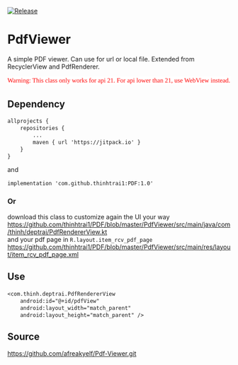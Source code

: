 [![Release](https://jitpack.io/v/thinhtrai1/PDF.svg)](https://jitpack.io/#thinhtrai1/PDF)
# PdfViewer
A simple PDF viewer. Can use for url or local file. Extended from RecyclerView and PdfRenderer.

<img src="https://github.com/thinhtrai1/PDF/blob/master/warning.svg"/>  

## Dependency
```
allprojects {
    repositories {
        ...
        maven { url 'https://jitpack.io' }
    }
}
```
and
```
implementation 'com.github.thinhtrai1:PDF:1.0'
```

### Or
download this class to customize again the UI your way
https://github.com/thinhtrai1/PDF/blob/master/PdfViewer/src/main/java/com/thinh/deptrai/PdfRendererView.kt  
and your pdf page in `R.layout.item_rcv_pdf_page`  
https://github.com/thinhtrai1/PDF/blob/master/PdfViewer/src/main/res/layout/item_rcv_pdf_page.xml

## Use
```
<com.thinh.deptrai.PdfRendererView
    android:id="@+id/pdfView"
    android:layout_width="match_parent"
    android:layout_height="match_parent" />
```

## Source
https://github.com/afreakyelf/Pdf-Viewer.git
